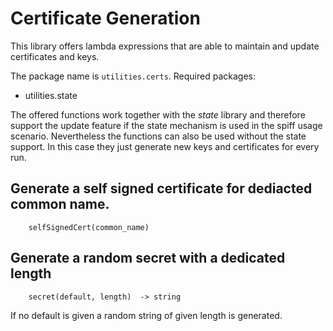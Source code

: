 
# Certificate Generation

This library offers lambda expressions that are able to
maintain and update certificates and keys.

The package name is `utilities.certs`.
Required packages:
- utilities.state

The offered functions work together with the _state_ library 
and therefore support the update feature if the state mechanism
is used in the spiff usage scenario. Nevertheless the 
functions can also be used without the state support. In this case
they just generate new keys and certificates for every run.

## Generate a self signed certificate for dediacted common name.

```
    selfSignedCert(common_name)
```

## Generate a random secret with a dedicated length

```
    secret(default, length)  -> string
```

If no default is given a random string of given length is generated.
